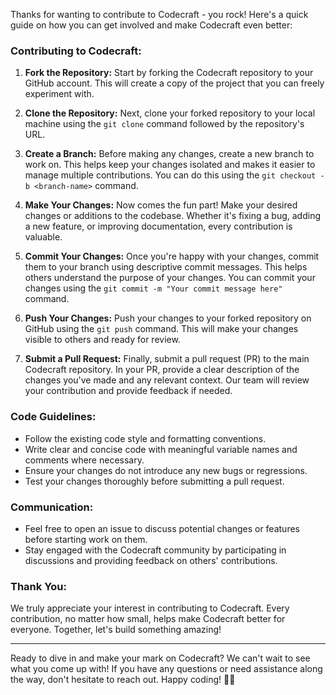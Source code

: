 
Thanks for wanting to contribute to Codecraft - you rock! Here's a quick guide on how you can get involved and make Codecraft even better:

### Contributing to Codecraft:

1. **Fork the Repository:** Start by forking the Codecraft repository to your GitHub account. This will create a copy of the project that you can freely experiment with.

2. **Clone the Repository:** Next, clone your forked repository to your local machine using the `git clone` command followed by the repository's URL.

3. **Create a Branch:** Before making any changes, create a new branch to work on. This helps keep your changes isolated and makes it easier to manage multiple contributions. You can do this using the `git checkout -b <branch-name>` command.

4. **Make Your Changes:** Now comes the fun part! Make your desired changes or additions to the codebase. Whether it's fixing a bug, adding a new feature, or improving documentation, every contribution is valuable.

5. **Commit Your Changes:** Once you're happy with your changes, commit them to your branch using descriptive commit messages. This helps others understand the purpose of your changes. You can commit your changes using the `git commit -m "Your commit message here"` command.

6. **Push Your Changes:** Push your changes to your forked repository on GitHub using the `git push` command. This will make your changes visible to others and ready for review.

7. **Submit a Pull Request:** Finally, submit a pull request (PR) to the main Codecraft repository. In your PR, provide a clear description of the changes you've made and any relevant context. Our team will review your contribution and provide feedback if needed.

### Code Guidelines:

- Follow the existing code style and formatting conventions.
- Write clear and concise code with meaningful variable names and comments where necessary.
- Ensure your changes do not introduce any new bugs or regressions.
- Test your changes thoroughly before submitting a pull request.

### Communication:

- Feel free to open an issue to discuss potential changes or features before starting work on them.
- Stay engaged with the Codecraft community by participating in discussions and providing feedback on others' contributions.

### Thank You:

We truly appreciate your interest in contributing to Codecraft. Every contribution, no matter how small, helps make Codecraft better for everyone. Together, let's build something amazing!

---

Ready to dive in and make your mark on Codecraft? We can't wait to see what you come up with! If you have any questions or need assistance along the way, don't hesitate to reach out. Happy coding! 🌟🚀
